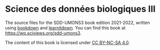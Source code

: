 # Science des données biologiques III

The source files for the SDD-UMONS3 book edition 2021-2022, written using [bookdown](https://bookdown.org/home/about.html) and [learnitdown](https://www.sciviews.org/learnitdown/). You can find this book at https://wp.sciviews.org/sdd-umons3.

The content of this book is licensed under
[CC BY-NC-SA 4.0](https://creativecommons.org/licenses/by-nc-sa/4.0/deed.fr).
